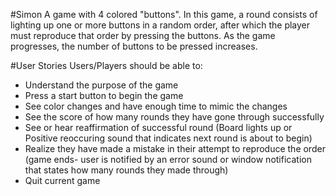 #Simon
A game with 4 colored "buttons". In this game, a round consists of lighting up one or more buttons in a random order, after which the player must reproduce that order by pressing the buttons. As the game progresses, the number of buttons to be pressed increases.

#User Stories
Users/Players should be able to: 
  - Understand the purpose of the game
  - Press a start button to begin the game
  - See color changes and have enough time to mimic the changes
  - See the score of how many rounds they have gone through successfully
  - See or hear reaffirmation of successful round (Board lights up or Positive reoccuring sound that indicates next round is about to begin)
  - Realize they have made a mistake in their attempt to reproduce the order (game ends- user is notified by an error sound or window notification that states how many rounds they made through)
  - Quit current game 
